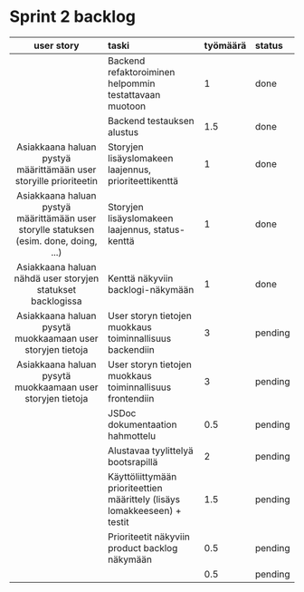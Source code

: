 # Sprint 2 backlog

| user story | taski | työmäärä | status |
| :-----------:|:-----------| :------| :------|
|              | Backend refaktoroiminen helpommin testattavaan muotoon  | 1 | done |
|              | Backend testauksen alustus  | 1.5 | done |
| Asiakkaana haluan pystyä määrittämään user storyille prioriteetin | Storyjen lisäyslomakeen laajennus, prioriteettikenttä  | 1 | done |
| Asiakkaana haluan pystyä määrittämään user storylle statuksen (esim. done, doing, ...) | Storyjen lisäyslomakeen laajennus, status-kenttä  | 1 | done |
| Asiakkaana haluan nähdä user storyjen statukset backlogissa | Kenttä näkyviin backlogi-näkymään  | 1 | done |
| Asiakkaana haluan pysytä muokkaamaan user storyjen tietoja | User storyn tietojen muokkaus toiminnallisuus backendiin | 3 | pending |
| Asiakkaana haluan pysytä muokkaamaan user storyjen tietoja | User storyn tietojen muokkaus toiminnallisuus frontendiin | 3 | pending |
|              | JSDoc dokumentaation hahmottelu  | 0.5 | pending |
|              | Alustavaa tyylittelyä bootsrapillä  | 2 | pending |
|              | Käyttöliittymään prioriteettien määrittely (lisäys lomakkeeseen) + testit  | 1.5 | pending |
|              | Prioriteetit näkyviin product backlog näkymään  | 0.5 | pending |
|              |   | 0.5 | pending |